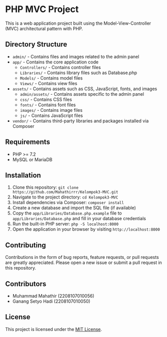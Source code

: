 # PHP MVC Project

This is a web application project built using the Model-View-Controller (MVC) architectural pattern with PHP.

## Directory Structure

- `admin/` - Contains files and images related to the admin panel
- `app/` - Contains the core application code
  - `Controllers/` - Contains controller files
  - `Libraries/` - Contains library files such as Database.php
  - `Models/` - Contains model files
  - `Views/` - Contains view files
- `assets/` - Contains assets such as CSS, JavaScript, fonts, and images
  - `admin/assets/` - Contains assets specific to the admin panel
  - `css/` - Contains CSS files
  - `fonts/` - Contains font files
  - `images/` - Contains image files
  - `js/` - Contains JavaScript files
- `vendor/` - Contains third-party libraries and packages installed via Composer

## Requirements

- PHP >= 7.2
- MySQL or MariaDB

## Installation

1. Clone this repository: `git clone https://github.com/Mahathirrr/Kelompok3-MVC.git`
2. Navigate to the project directory: `cd Kelompok3-MVC`
3. Install dependencies via Composer: `composer install`
4. Create a new database and import the SQL file (if available)
5. Copy the `app/Libraries/Database.php.example` file to `app/Libraries/Database.php` and fill in your database credentials
6. Run the built-in PHP server: `php -S localhost:8000`
7. Open the application in your browser by visiting `http://localhost:8000`

## Contributing

Contributions in the form of bug reports, feature requests, or pull requests are greatly appreciated. Please open a new issue or submit a pull request in this repository.

## Contributors

- Muhammad Mahathir (2208107010056)
- Ganang Setyo Hadi (2208107010050)

## License

This project is licensed under the [MIT License](LICENSE).
